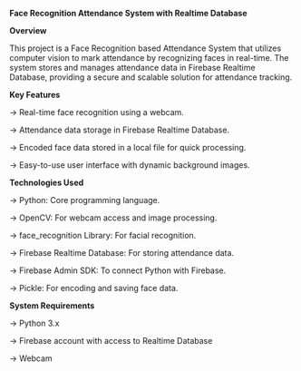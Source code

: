 **Face Recognition Attendance System with Realtime Database**

**Overview**

This project is a Face Recognition based Attendance System that utilizes computer vision to mark attendance by recognizing faces in real-time. The system stores and manages attendance data in Firebase Realtime Database, providing a secure and scalable solution for attendance tracking.

**Key Features**

-> Real-time face recognition using a webcam.

-> Attendance data storage in Firebase Realtime Database.

-> Encoded face data stored in a local file for quick processing.

-> Easy-to-use user interface with dynamic background images.

**Technologies Used**

-> Python: Core programming language.

-> OpenCV: For webcam access and image processing.

-> face_recognition Library: For facial recognition.

-> Firebase Realtime Database: For storing attendance data.

-> Firebase Admin SDK: To connect Python with Firebase.

-> Pickle: For encoding and saving face data.

**System Requirements**

-> Python 3.x

-> Firebase account with access to Realtime Database

-> Webcam
